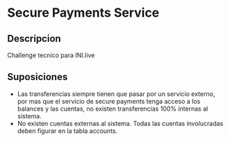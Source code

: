 # Secure Payments Service

## Descripcion

Challenge tecnico para INI.live

## Suposiciones

- Las transferencias siempre tienen que pasar por un servicio externo, por mas que el servicio de secure payments tenga acceso a los balances y las cuentas, no existen transferencias 100% internas al sistema.
- No existen cuentas externas al sistema. Todas las cuentas involucradas deben figurar en la tabla accounts.
